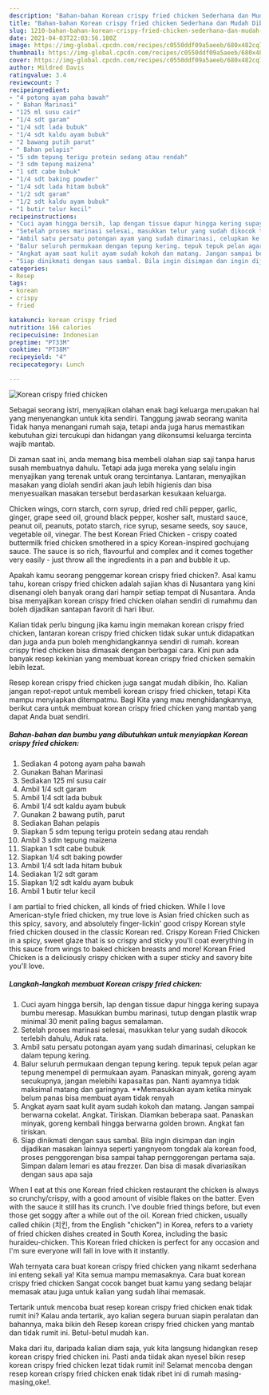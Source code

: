 ```yaml
---
description: "Bahan-bahan Korean crispy fried chicken Sederhana dan Mudah Dibuat"
title: "Bahan-bahan Korean crispy fried chicken Sederhana dan Mudah Dibuat"
slug: 1210-bahan-bahan-korean-crispy-fried-chicken-sederhana-dan-mudah-dibuat
date: 2021-04-03T22:03:56.180Z
image: https://img-global.cpcdn.com/recipes/c0550ddf09a5aeeb/680x482cq70/korean-crispy-fried-chicken-foto-resep-utama.jpg
thumbnail: https://img-global.cpcdn.com/recipes/c0550ddf09a5aeeb/680x482cq70/korean-crispy-fried-chicken-foto-resep-utama.jpg
cover: https://img-global.cpcdn.com/recipes/c0550ddf09a5aeeb/680x482cq70/korean-crispy-fried-chicken-foto-resep-utama.jpg
author: Mildred Davis
ratingvalue: 3.4
reviewcount: 7
recipeingredient:
- "4 potong ayam paha bawah"
- " Bahan Marinasi"
- "125 ml susu cair"
- "1/4 sdt garam"
- "1/4 sdt lada bubuk"
- "1/4 sdt kaldu ayam bubuk"
- "2 bawang putih parut"
- " Bahan pelapis"
- "5 sdm tepung terigu protein sedang atau rendah"
- "3 sdm tepung maizena"
- "1 sdt cabe bubuk"
- "1/4 sdt baking powder"
- "1/4 sdt lada hitam bubuk"
- "1/2 sdt garam"
- "1/2 sdt kaldu ayam bubuk"
- "1 butir telur kecil"
recipeinstructions:
- "Cuci ayam hingga bersih, lap dengan tissue dapur hingga kering supaya bumbu meresap. Masukkan bumbu marinasi, tutup dengan plastik wrap minimal 30 menit paling bagus semalaman."
- "Setelah proses marinasi selesai, masukkan telur yang sudah dikocok terlebih dahulu, Aduk rata."
- "Ambil satu persatu potongan ayam yang sudah dimarinasi, celupkan ke dalam tepung kering."
- "Balur seluruh permukaan dengan tepung kering. tepuk tepuk pelan agar tepung menempel di permukaan ayam. Panaskan minyak, goreng ayam secukupnya, jangan melebihi kapasaitas pan. Nanti ayamnya tidak maksimal matang dan garingnya. **Memasukkan ayam ketika minyak belum panas bisa membuat ayam tidak renyah"
- "Angkat ayam saat kulit ayam sudah kokoh dan matang. Jangan sampai berwarna cokelat. Angkat. Tiriskan. Diamkan beberapa saat. Panaskan minyak, goreng kembali hingga berwarna golden brown. Angkat fan tiriskan."
- "Siap dinikmati dengan saus sambal. Bila ingin disimpan dan ingin dijadikan masakan lainnya seperti yangnyeom tongdak ala korean food, proses penggorengan bisa sampai tahap pernggorengan pertama saja. Simpan dalam lemari es atau frezzer. Dan bisa di masak divariasikan dengan saus apa saja"
categories:
- Resep
tags:
- korean
- crispy
- fried

katakunci: korean crispy fried 
nutrition: 166 calories
recipecuisine: Indonesian
preptime: "PT33M"
cooktime: "PT38M"
recipeyield: "4"
recipecategory: Lunch

---
```



![Korean crispy fried chicken](https://img-global.cpcdn.com/recipes/c0550ddf09a5aeeb/680x482cq70/korean-crispy-fried-chicken-foto-resep-utama.jpg)

Sebagai seorang istri, menyajikan olahan enak bagi keluarga merupakan hal yang menyenangkan untuk kita sendiri. Tanggung jawab seorang  wanita Tidak hanya menangani rumah saja, tetapi anda juga harus memastikan kebutuhan gizi tercukupi dan hidangan yang dikonsumsi keluarga tercinta wajib mantab.

Di zaman  saat ini, anda memang bisa membeli olahan siap saji tanpa harus susah membuatnya dahulu. Tetapi ada juga mereka yang selalu ingin menyajikan yang terenak untuk orang tercintanya. Lantaran, menyajikan masakan yang diolah sendiri akan jauh lebih higienis dan bisa menyesuaikan masakan tersebut berdasarkan kesukaan keluarga. 

Chicken wings, corn starch, corn syrup, dried red chili pepper, garlic, ginger, grape seed oil, ground black pepper, kosher salt, mustard sauce, peanut oil, peanuts, potato starch, rice syrup, sesame seeds, soy sauce, vegetable oil, vinegar. The best Korean Fried Chicken - crispy coated buttermilk fried chicken smothered in a spicy Korean-inspired gochujang sauce. The sauce is so rich, flavourful and complex and it comes together very easily - just throw all the ingredients in a pan and bubble it up.

Apakah kamu seorang penggemar korean crispy fried chicken?. Asal kamu tahu, korean crispy fried chicken adalah sajian khas di Nusantara yang kini disenangi oleh banyak orang dari hampir setiap tempat di Nusantara. Anda bisa menyajikan korean crispy fried chicken olahan sendiri di rumahmu dan boleh dijadikan santapan favorit di hari libur.

Kalian tidak perlu bingung jika kamu ingin memakan korean crispy fried chicken, lantaran korean crispy fried chicken tidak sukar untuk didapatkan dan juga anda pun boleh menghidangkannya sendiri di rumah. korean crispy fried chicken bisa dimasak dengan berbagai cara. Kini pun ada banyak resep kekinian yang membuat korean crispy fried chicken semakin lebih lezat.

Resep korean crispy fried chicken juga sangat mudah dibikin, lho. Kalian jangan repot-repot untuk membeli korean crispy fried chicken, tetapi Kita mampu menyiapkan ditempatmu. Bagi Kita yang mau menghidangkannya, berikut cara untuk membuat korean crispy fried chicken yang mantab yang dapat Anda buat sendiri.

<!--inarticleads1-->

##### Bahan-bahan dan bumbu yang dibutuhkan untuk menyiapkan Korean crispy fried chicken:

1. Sediakan 4 potong ayam paha bawah
1. Gunakan  Bahan Marinasi
1. Sediakan 125 ml susu cair
1. Ambil 1/4 sdt garam
1. Ambil 1/4 sdt lada bubuk
1. Ambil 1/4 sdt kaldu ayam bubuk
1. Gunakan 2 bawang putih, parut
1. Sediakan  Bahan pelapis
1. Siapkan 5 sdm tepung terigu protein sedang atau rendah
1. Ambil 3 sdm tepung maizena
1. Siapkan 1 sdt cabe bubuk
1. Siapkan 1/4 sdt baking powder
1. Ambil 1/4 sdt lada hitam bubuk
1. Sediakan 1/2 sdt garam
1. Siapkan 1/2 sdt kaldu ayam bubuk
1. Ambil 1 butir telur kecil


I am partial to fried chicken, all kinds of fried chicken. While I love American-style fried chicken, my true love is Asian fried chicken such as this spicy, savory, and absolutely finger-lickin&#39; good crispy Korean style fried chicken doused in the classic Korean red. Crispy Korean Fried Chicken in a spicy, sweet glaze that is so crispy and sticky you&#39;ll coat everything in this sauce from wings to baked chicken breasts and more! Korean Fried Chicken is a deliciously crispy chicken with a super sticky and savory bite you&#39;ll love. 

<!--inarticleads2-->

##### Langkah-langkah membuat Korean crispy fried chicken:

1. Cuci ayam hingga bersih, lap dengan tissue dapur hingga kering supaya bumbu meresap. Masukkan bumbu marinasi, tutup dengan plastik wrap minimal 30 menit paling bagus semalaman.
1. Setelah proses marinasi selesai, masukkan telur yang sudah dikocok terlebih dahulu, Aduk rata.
1. Ambil satu persatu potongan ayam yang sudah dimarinasi, celupkan ke dalam tepung kering.
1. Balur seluruh permukaan dengan tepung kering. tepuk tepuk pelan agar tepung menempel di permukaan ayam. Panaskan minyak, goreng ayam secukupnya, jangan melebihi kapasaitas pan. Nanti ayamnya tidak maksimal matang dan garingnya. **Memasukkan ayam ketika minyak belum panas bisa membuat ayam tidak renyah
1. Angkat ayam saat kulit ayam sudah kokoh dan matang. Jangan sampai berwarna cokelat. Angkat. Tiriskan. Diamkan beberapa saat. Panaskan minyak, goreng kembali hingga berwarna golden brown. Angkat fan tiriskan.
1. Siap dinikmati dengan saus sambal. Bila ingin disimpan dan ingin dijadikan masakan lainnya seperti yangnyeom tongdak ala korean food, proses penggorengan bisa sampai tahap pernggorengan pertama saja. Simpan dalam lemari es atau frezzer. Dan bisa di masak divariasikan dengan saus apa saja


When I eat at this one Korean fried chicken restaurant the chicken is always so crunchy/crispy, with a good amount of visible flakes on the batter. Even with the sauce it still has its crunch. I&#39;ve double fried things before, but even those get soggy after a while out of the oil. Korean fried chicken, usually called chikin (치킨, from the English &#34;chicken&#34;) in Korea, refers to a variety of fried chicken dishes created in South Korea, including the basic huraideu-chicken. This Korean fried chicken is perfect for any occasion and I&#39;m sure everyone will fall in love with it instantly. 

Wah ternyata cara buat korean crispy fried chicken yang nikamt sederhana ini enteng sekali ya! Kita semua mampu memasaknya. Cara buat korean crispy fried chicken Sangat cocok banget buat kamu yang sedang belajar memasak atau juga untuk kalian yang sudah lihai memasak.

Tertarik untuk mencoba buat resep korean crispy fried chicken enak tidak rumit ini? Kalau anda tertarik, ayo kalian segera buruan siapin peralatan dan bahannya, maka bikin deh Resep korean crispy fried chicken yang mantab dan tidak rumit ini. Betul-betul mudah kan. 

Maka dari itu, daripada kalian diam saja, yuk kita langsung hidangkan resep korean crispy fried chicken ini. Pasti anda tiidak akan nyesel bikin resep korean crispy fried chicken lezat tidak rumit ini! Selamat mencoba dengan resep korean crispy fried chicken enak tidak ribet ini di rumah masing-masing,oke!.

